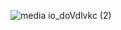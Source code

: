
![media io_doVdlvkc (2)](https://github.com/mohammadnazm/quiz-app/assets/63538356/1207e0b3-eb1f-40dd-8a6d-a1609c72e579)
